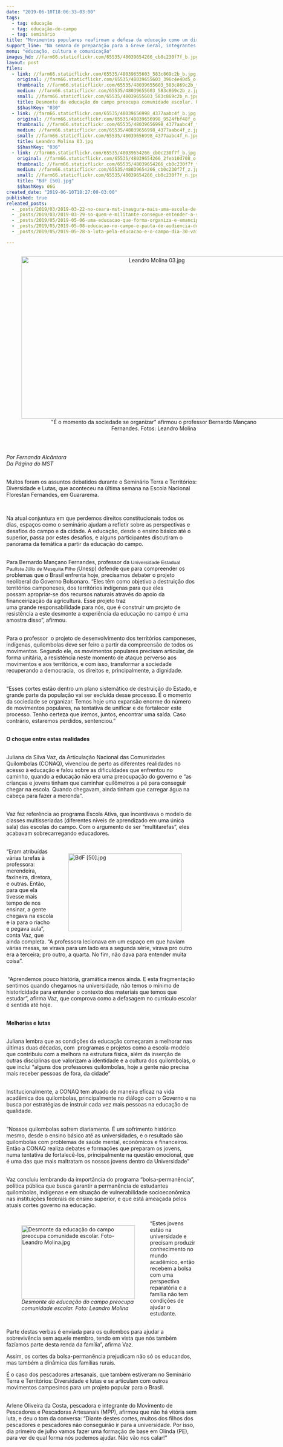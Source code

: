 ```yaml
---
date: "2019-06-10T18:06:33-03:00"
tags:
  - tag: educação
  - tag: educação-do-campo
  - tag: seminário
title: "Movimentos populares reafirmam a defesa da educação como um direito "
support_line: "Na semana de preparação para a Greve Geral, integrantes de diferentes organizações discutem perspectivas sobre a educação no país"
menu: "educação, cultura e comunicação"
images_hd: //farm66.staticflickr.com/65535/48039654266_cb0c230f7f_b.jpg
layout: post
files:
  - link: //farm66.staticflickr.com/65535/48039655603_583c869c2b_b.jpg
    original: //farm66.staticflickr.com/65535/48039655603_396c4e40d5_o.jpg
    thumbnail: //farm66.staticflickr.com/65535/48039655603_583c869c2b_t.jpg
    medium: //farm66.staticflickr.com/65535/48039655603_583c869c2b_z.jpg
    small: //farm66.staticflickr.com/65535/48039655603_583c869c2b_n.jpg
    title: Desmonte da educação do campo preocupa comunidade escolar. Foto- Leandro Molina.jpg
    $$hashKey: "030"
  - link: //farm66.staticflickr.com/65535/48039656998_4377aabc4f_b.jpg
    original: //farm66.staticflickr.com/65535/48039656998_9524fbf48f_o.jpg
    thumbnail: //farm66.staticflickr.com/65535/48039656998_4377aabc4f_t.jpg
    medium: //farm66.staticflickr.com/65535/48039656998_4377aabc4f_z.jpg
    small: //farm66.staticflickr.com/65535/48039656998_4377aabc4f_n.jpg
    title: Leandro Molina 03.jpg
    $$hashKey: "036"
  - link: //farm66.staticflickr.com/65535/48039654266_cb0c230f7f_b.jpg
    original: //farm66.staticflickr.com/65535/48039654266_2feb10d708_o.jpg
    thumbnail: //farm66.staticflickr.com/65535/48039654266_cb0c230f7f_t.jpg
    medium: //farm66.staticflickr.com/65535/48039654266_cb0c230f7f_z.jpg
    small: //farm66.staticflickr.com/65535/48039654266_cb0c230f7f_n.jpg
    title: "BdF [50].jpg"
    $$hashKey: 06G
created_date: "2019-06-10T18:27:00-03:00"
published: true
releated_posts:
  - _posts/2019/03/2019-03-22-no-ceara-mst-inaugura-mais-uma-escola-de-ensino-medio-do-campo.md
  - _posts/2019/03/2019-03-29-so-quem-e-militante-consegue-entender-a-solidariedade-entre-os-povos.md
  - _posts/2019/05/2019-05-06-uma-educacao-que-forma-organiza-e-emancipa.md
  - _posts/2019/05/2019-05-08-educacao-no-campo-e-pauta-de-audiencia-do-mst-com-governo-gaucho.md
  - _posts/2019/05/2019-05-28-a-luta-pela-educacao-e-o-campo-dia-30-vai-ser-maior.md

---
```

<div style="text-align:center">
<figure class="image" style="display:inline-block"><img alt="Leandro Molina 03.jpg" height="429" src="//farm66.staticflickr.com/65535/48039656998_4377aabc4f_b.jpg" width="700" />
<figcaption>&quot;&Eacute; o momento da sociedade se organizar&quot; afirmou o professor&nbsp;Bernardo Man&ccedil;ano Fernandes.&nbsp;Fotos:&nbsp;Leandro Molina</figcaption>
</figure>
</div>

<p>&nbsp;</p>

<p><em>Por Fernanda Alc&acirc;ntara<br />
Da P&aacute;gina do MST</em></p>

<p><br />
Muitos foram os assuntos debatidos durante o&nbsp;Semin&aacute;rio Terra e Territ&oacute;rios: Diversidade e Lutas,&nbsp;que aconteceu na &uacute;ltima semana na Escola Nacional Florestan Fernandes, em Guararema.</p>

<p>&nbsp;</p>

<p>Na atual conjuntura em que perdemos direitos constitucionais todos os dias, espa&ccedil;os como o semin&aacute;rio ajudam a refletir sobre as perspectivas e desafios do campo e da cidade. A educa&ccedil;&atilde;o, desde o ensino b&aacute;sico at&eacute; o superior, passa por estes desafios, e alguns participantes discutiram o panorama da tem&aacute;tica a partir da educa&ccedil;&atilde;o do campo.<br />
&nbsp;</p>

<p>Para Bernardo Man&ccedil;ano Fernandes, professor da <span style="color: rgb(34, 34, 34); font-family: arial, sans-serif; font-size: small;">Universidade Estadual Paulista J&uacute;lio de Mesquita Filho (</span>Unesp) defende que para compreender os problemas que o Brasil enfrenta hoje, precisamos debater o&nbsp;projeto neoliberal do Governo Bolsonaro. &ldquo;Eles t&ecirc;m como objetivo a destrui&ccedil;&atilde;o dos territ&oacute;rios camponeses, dos territ&oacute;rios ind&iacute;genas para que eles possam&nbsp;apropriar-se dos recursos naturais atrav&eacute;s do apoio da financeiriza&ccedil;&atilde;o da agricultura. Esse projeto traz uma&nbsp;grande&nbsp;responsabilidade&nbsp;para n&oacute;s, que &eacute;&nbsp;construir um projeto de resist&ecirc;ncia a este desmonte&nbsp;a experi&ecirc;ncia da educa&ccedil;&atilde;o no campo &eacute; uma amostra disso&rdquo;, afirmou.<br />
&nbsp;</p>

<p>Para o&nbsp;professor &nbsp;o projeto de desenvolvimento dos territ&oacute;rios camponeses, ind&iacute;genas, quilombolas deve ser feiro a partir da compreens&atilde;o de todos os movimentos. Segundo ele, os movimentos populares precisam articular, de forma unit&aacute;ria, a resist&ecirc;ncia neste momento de ataque perverso aos movimentos e aos territ&oacute;rios, e com isso, transformar a sociedade recuperando a democracia,&nbsp; os direitos e, principalmente, a&nbsp;dignidade.<br />
&nbsp;</p>

<p>&ldquo;Esses cortes est&atilde;o dentro um plano&nbsp;sistem&aacute;tico de destrui&ccedil;&atilde;o do Estado, e grande parte da popula&ccedil;&atilde;o vai ser exclu&iacute;da desse processo. &Eacute; o momento da sociedade se organizar. Temos hoje uma expans&atilde;o enorme do n&uacute;mero de movimentos populares, na tentativa de unificar e de fortalecer este processo. Tenho certeza que iremos, juntos, encontrar uma sa&iacute;da. Caso contr&aacute;rio, estaremos perdidos, sentenciou.&rdquo;<br />
&nbsp;</p>

<p><strong>O choque entre estas realidades&nbsp;</strong><br />
&nbsp;</p>

<p>Juliana da Silva Vaz, da Articula&ccedil;&atilde;o Nacional das Comunidades Quilombolas (CONAQ), vivenciou de perto as diferentes realidades no acesso &agrave;&nbsp;educa&ccedil;&atilde;o e falou sobre as dificuldades que enfrentou no caminho, quando a educa&ccedil;&atilde;o n&atilde;o era uma preocupa&ccedil;&atilde;o do governo e &ldquo;as crian&ccedil;as e jovens tinham que caminhar quil&ocirc;metros a p&eacute; para conseguir chegar na escola. Quando chegavam, ainda tinham que carregar &aacute;gua na cabe&ccedil;a para fazer a merenda&rdquo;.<br />
&nbsp;</p>

<p>Vaz fez refer&ecirc;ncia ao programa Escola Ativa, que incentivava o modelo de classes multisseriadas (diferentes n&iacute;veis de aprendizado em uma &uacute;nica sala) das escolas do campo. Com o argumento de ser &ldquo;multitarefas&rdquo;, eles acabavam sobrecarregando educadores.<br />
&nbsp;</p>

<figure class="image" style="float:right"><img alt="BdF [50].jpg" height="205" src="//farm66.staticflickr.com/65535/48039654266_cb0c230f7f_b.jpg" width="300" />
<figcaption></figcaption>
</figure>

<p>&ldquo;Eram atribu&iacute;das v&aacute;rias tarefas &agrave; professora: merendeira, faxineira, diretora, e outras. Ent&atilde;o, para que ela tivesse mais tempo de nos ensinar, a gente chegava na escola e ia para o riacho e pegava aula&rdquo;, conta Vaz, que ainda completa. &ldquo;A professora lecionava em um espa&ccedil;o em que haviam v&aacute;rias mesas, se virava para um lado era a segunda s&eacute;rie, virava pro outro era a terceira; pro outro, a quarta. No fim, n&atilde;o dava para entender muita coisa&rdquo;.<br />
&nbsp;</p>

<p>&nbsp;&ldquo;Aprendemos pouco hist&oacute;ria, gram&aacute;tica menos ainda. E esta fragmenta&ccedil;&atilde;o sentimos quando chegamos na universidade, n&atilde;o temos o m&iacute;nimo de historicidade para entender o contexto dos materiais que temos que estudar&rdquo;, afirma Vaz, que comprova como a defasagem no curr&iacute;culo escolar &eacute; sentida at&eacute; hoje.<br />
&nbsp;</p>

<p><strong>Melhorias e lutas</strong><br />
&nbsp;</p>

<p>Juliana&nbsp;lembra que as condi&ccedil;&otilde;es da educa&ccedil;&atilde;o come&ccedil;aram a melhorar nas &uacute;ltimas duas d&eacute;cadas, com&nbsp; programas e projetos como a escola-modelo que contribuiu com a&nbsp;melhora na estrutura f&iacute;sica, al&eacute;m da inser&ccedil;&atilde;o de outras disciplinas que valorizam a identidade e a cultura dos quilombolas, o que inclui &ldquo;alguns dos professores quilombolas, hoje a gente n&atilde;o precisa mais receber pessoas de fora, da cidade&rdquo;<br />
&nbsp;</p>

<p>Institucionalmente, a CONAQ tem atuado de maneira eficaz na vida acad&ecirc;mica dos quilombolas, principalmente no di&aacute;logo com o Governo e&nbsp;na busca por estrat&eacute;gias de instruir cada vez mais pessoas na educa&ccedil;&atilde;o de qualidade.&nbsp;<br />
&nbsp;</p>

<p>&ldquo;Nossos quilombolas sofrem diariamente. &Eacute; um sofrimento hist&oacute;rico mesmo, desde o ensino b&aacute;sico at&eacute; as universidades, e o resultado s&atilde;o quilombolas com problemas de sa&uacute;de mental, econ&ocirc;micos e financeiros. Ent&atilde;o a CONAQ realiza debates e forma&ccedil;&otilde;es que preparam os jovens, numa tentativa de fortalec&ecirc;-los, principalmente na quest&atilde;o emocional, que &eacute; uma das que mais maltratam os nossos jovens dentro da Universidade&rdquo;<br />
&nbsp;</p>

<p>Vaz concluiu lembrando da import&acirc;ncia do programa &ldquo;bolsa-perman&ecirc;ncia&rdquo;, pol&iacute;tica p&uacute;blica que busca garantir a perman&ecirc;ncia de estudantes quilombolas, ind&iacute;genas e em situa&ccedil;&atilde;o de vulnerabilidade socioecon&ocirc;mica nas institui&ccedil;&otilde;es federais de ensino superior, e que est&aacute; amea&ccedil;ada pelos atuais cortes governo na educa&ccedil;&atilde;o.&nbsp;<br />
&nbsp;</p>

<figure class="image" style="float:left"><img alt="Desmonte da educação do campo preocupa comunidade escolar. Foto- Leandro Molina.jpg" height="193" src="//farm66.staticflickr.com/65535/48039655603_583c869c2b_b.jpg" width="300" />
<figcaption><em>Desmonte da educação do campo preocupa<br />
comunidade escolar. Foto: Leandro Molina</em></figcaption>
</figure>

<p>&ldquo;Estes jovens est&atilde;o na universidade e precisam produzir conhecimento no mundo acad&ecirc;mico, ent&atilde;o recebem a bolsa com uma perspectiva reparat&oacute;ria e a fam&iacute;lia n&atilde;o tem condi&ccedil;&otilde;es de ajudar o estudante.</p>

<p><br />
Parte destas verbas &eacute; enviada para os quilombos para ajudar a sobreviv&ecirc;ncia sem aquele membro, tendo em vista que n&oacute;s tamb&eacute;m faz&iacute;amos parte desta renda da fam&iacute;lia&rdquo;, afirma Vaz.&nbsp;</p>

<p>Assim, os cortes da bolsa-perman&ecirc;ncia prejudicam n&atilde;o s&oacute; os educandos, mas tamb&eacute;m a din&acirc;mica das fam&iacute;lias rurais.</p>

<p>&Eacute; o caso dos pescadores artesanais, que tamb&eacute;m estiveram no Semin&aacute;rio Terra e Territ&oacute;rios: Diversidade e lutas e se articulam com outros movimentos campesinos para um projeto popular para o Brasil.<br />
&nbsp;</p>

<p>Arlene Oliveira da Costa, pescadora e integrante do Movimento de Pescadores e Pescadoras Artesanais (MPP), afirmou que n&atilde;o h&aacute; vit&oacute;ria sem luta, e deu o tom da conversa: &ldquo;Diante destes cortes, muitos dos filhos dos pescadores e pescadores n&atilde;o conseguir&atilde;o ir para a universidade. Por isso, dia primeiro de julho vamos fazer uma forma&ccedil;&atilde;o de base em Olinda (PE), para ver de qual forma n&oacute;s podemos ajudar. N&atilde;o v&atilde;o nos calar!&rdquo;</p>
